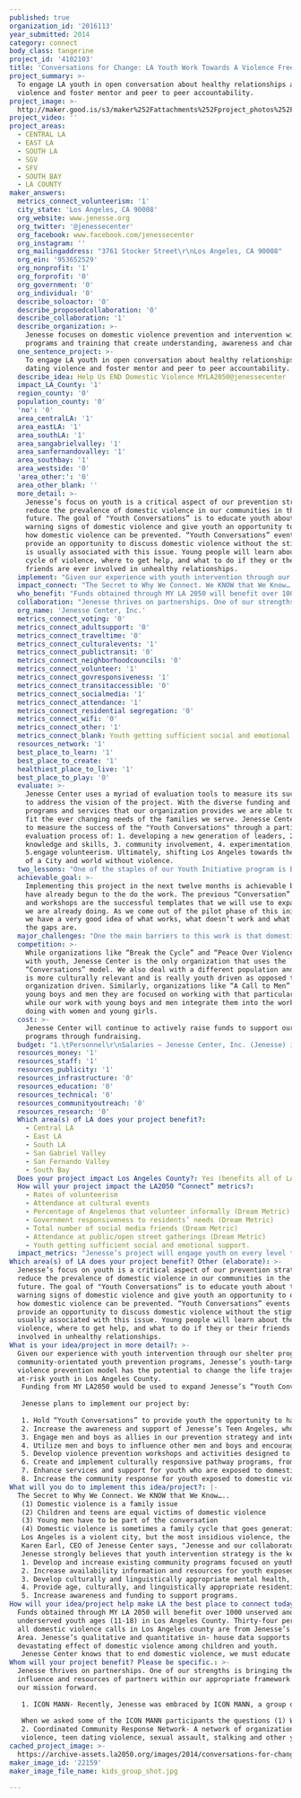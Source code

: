 ```yaml
---
published: true
organization_id: '2016113'
year_submitted: 2014
category: connect
body_class: tangerine
project_id: '4102103'
title: 'Conversations for Change: LA Youth Work Towards A Violence Free Future'
project_summary: >-
  To engage LA youth in open conversation about healthy relationships and dating
  violence and foster mentor and peer to peer accountability. 
project_image: >-
  http://maker.good.is/s3/maker%252Fattachments%252Fproject_photos%252Fimages%252F22159%252Fdisplay%252Fkids_group_shot.jpg=c570x385
project_video: ''
project_areas:
  - CENTRAL LA
  - EAST LA
  - SOUTH LA
  - SGV
  - SFV
  - SOUTH BAY
  - LA COUNTY
maker_answers:
  metrics_connect_volunteerism: '1'
  city_state: 'Los Angeles, CA 90008'
  org_website: www.jenesse.org
  org_twitter: '@jenessecenter'
  org_facebook: www.facebook.com/jenessecenter
  org_instagram: ''
  org_mailingaddress: "3761 Stocker Street\r\nLos Angeles, CA 90008"
  org_ein: '953652529'
  org_nonprofit: '1'
  org_forprofit: '0'
  org_government: '0'
  org_individual: '0'
  describe_soloactor: '0'
  describe_proposedcollaboration: '0'
  describe_collaboration: '1'
  describe_organization: >-
    Jenesse focuses on domestic violence prevention and intervention with
    programs and training that create understanding, awareness and change.
  one_sentence_project: >-
    To engage LA youth in open conversation about healthy relationships and
    dating violence and foster mentor and peer to peer accountability. 
  describe_idea: Help Us END Domestic Violence MYLA2050@jenessecenter
  impact_LA_County: '1'
  region_county: '0'
  population_county: '0'
  'no': '0'
  area_centralLA: '1'
  area_eastLA: '1'
  area_southLA: '1'
  area_sangabrielvalley: '1'
  area_sanfernandovalley: '1'
  area_southbay: '1'
  area_westside: '0'
  'area_other:': '0'
  area_other_blank: ''
  more_detail: >-
    Jenesse’s focus on youth is a critical aspect of our prevention strategy to
    reduce the prevalence of domestic violence in our communities in the near
    future. The goal of "Youth Conversations” is to educate youth about the
    warning signs of domestic violence and give youth an opportunity to discuss
    how domestic violence can be prevented. “Youth Conversations” events will
    provide an opportunity to discuss domestic violence without the stigma that
    is usually associated with this issue. Young people will learn about the
    cycle of violence, where to get help, and what to do if they or their
    friends are ever involved in unhealthy relationships.
  implement: "Given our experience with youth intervention through our shelter programs and community-orientated youth prevention programs, Jenesse’s youth-targeted violence prevention model has the potential to change the life trajectory of at-risk youth in Los Angeles County.\r\nFunding from MY LA2050 would be used to expand Jenesse’s “Youth Conversations” and Teen Angels programs. “Youth Conversations” provides youth with the opportunity to have frank discussions about relationship violence. \r\n\r\nJenesse plans to implement our project by:\r\n\r\n1.  Hold “Youth Conversations” to provide youth the opportunity to have frank discussions about relationship violence.\r\n2.  Increase the awareness and support of Jenesse’s Teen Angeles, who create change within our community by being active role models for the next generation.\r\n3.  Engage men and boys as allies in our prevention strategy and intervention model.\r\n4.  Utilize men and boys to influence other men and boys and encourage them to work as change agents to prevent domestic violence, dating violence, sexual assault and stalking.\r\n5. Develop violence prevention workshops and activities designed to address the intersection of domestic violence, dating violence, sexual assault and other youth issues.\r\n6.  Create and implement culturally responsive pathway programs, from crisis to stability for youth who are impacted by violence.\r\n7. Enhance services and support for youth who are exposed to domestic violence.\r\n8. Increase the community response for youth exposed to domestic violence, dating violence, stalking etc. and community agencies who work with this population.\r\n"
  impact_connect: "The Secret to Why We Connect. We KNOW that We Know…..\r\n(1) Domestic violence is a family issue \r\n(2) Children and teens are equal victims of domestic violence\r\n(3) Young men have to be part of the conversation\r\n(4) Domestic violence is sometimes a family cycle that goes generation to generation; this cycle can be broken with proper education, awareness, counseling and preparation.\r\nLos Angeles is a violent city, but the most insidious violence, the one that does the most damage, is the violence that takes place in the home. What leaves the home enters the world, and statistics show time and time again that men and women raised in a home where family violence is the norm often become abusers and violent offenders who not only hurt those they love, but target those in their community for harm as well. Decreasing the amount of people who are victims and perpetrators of domestic violence will lead to a safer Los Angeles. But to get there, we must challenge people to redefine their \"normal\" when it comes to violence.  This includes mental, physical, we must engage them to unlearn what they have learned. \r\nKaren Earl, CEO of Jenesse Center says, \"Jenesse and our collaborators believe we will change Los Angeles by talking.  We will come together and share all of the painful questions around relationship violence, develop agreed upon language and process, decide who else belongs in the tent, engage in friendly, fabulous discussions and share our findings and implementation strategies in a lovely inclusive manner.  It is now 2050 and Los Angeles is changed.”\r\nJenesse strongly believes that youth intervention strategy is the key to ending domestic violence. We believe that we can live in LA2050 without domestic violence. If we continue to educate and hold conversations about healthy relationships, dating violence and sexual assault until it is nonexistent. Jenesse's efforts to connect, educate, address and serve the needs of Los Angeles youth by:\r\n1. Develop and increase existing community programs focused on youth.\r\n2.  Increase availability information and resources for youth exposed to domestic violence and other youth issues.\r\n3.  Develop culturally and linguistically appropriate mental health, anger management and other support services for various age groups.\r\n4. Provide age, culturally, and linguistically appropriate residential and nonresidential services to youth exposed to domestic violence.\r\n5. Increase awareness and funding to support programs.\r\n\r\n"
  who_benefit: "Funds obtained through MY LA 2050 will benefit over 1000 unserved and underserved youth ages (11-18) in Los Angeles County. Thirty-four percent of all domestic violence calls in Los Angeles county are from Jenesse’s Service Area. Jenesse’s qualitative and quantitative in- house data supports the devastating effect of domestic violence among children and youth.\r\nJenesse Center knows that to end domestic violence, we must educate our youth early on to recognize the signs of unhealthy relationships, so they never end up in a shelter. We also know that we must challenge young people who have already fallen into unhealthy relationship patterns, to redefine their idea of normal, and to give and demand respect.\r\n"
  collaboration: "Jenesse thrives on partnerships. One of our strengths is bringing the power, influence and resources of partners within our appropriate framework to move our mission forward.\r\n\r\n1. ICON MANN- Recently, Jenesse was embraced by ICON MANN, a group of Hollywood actors, high level executives and dignitaries...all men, who shadow, mentor, counsel and recognize the achievement of our boys and youth. The men recently celebrated the youth's achievements at 2014 Youth Conversations event. They provoked thought and reflection on panel discussions about \"what is it to be a man\", \"what does a healthy relationship look like?\"\r\n\r\nWhen we asked some of the ICON MANN participants the questions (1) Why was it important for you to be there? (2) Why are these youths vital?, Graylind R. Wheery/Director of Finance for Sony stated, “I think it was important for me to be part of the conversation because of one of the key topics…“Manhood”. For youth “Manhood”, in some cases, is defined by images seen through various media outlets or through personal interactions. Unfortunately, as in the case of many of the victims who seek Jenesse services for support, some of the personal interactions are not positive ones and the youth will get a skewed view of Manhood thus increasing the chances of a cycle of violence and abuse. Being there and a part of the discussion provided a platform to help change that view. Simply put, we provided the youth with another perspective…a positive perspective. Not to suggest that some of the youth did not already have positive male role models, but more re-enforcement can’t hurt. These youth are vital because they have a voice and can be advocates in getting the Jenesse message out. They will also be leaders and influencers of tomorrow. By providing them with a broad set of exposures today, we are equipping them to not only survive, but also to thrive in an ever changing and complex world. I only hope my words resonated with them.”\r\n2. Coordinated Community Response Network- A network of organizations who together will ensure access to community resources and provide a victim-centered response to domestic\r\nviolence, teen dating violence, sexual assault, stalking and other youth issues. Our Memorandum of Understanding Partners include:  Watts Healthcare Corporation, Green Dot Public Schools Animo (Alain) Leroy Locke High School, South Central Training Consortium, and Los Angeles Police Department/Wilshire Area Leadership Academy."
  org_name: 'Jenesse Center, Inc.'
  metrics_connect_voting: '0'
  metrics_connect_adultsupport: '0'
  metrics_connect_traveltime: '0'
  metrics_connect_culturalevents: '1'
  metrics_connect_publictransit: '0'
  metrics_connect_neighborhoodcouncils: '0'
  metrics_connect_volunteer: '1'
  metrics_connect_govresponsiveness: '1'
  metrics_connect_transitaccessible: '0'
  metrics_connect_socialmedia: '1'
  metrics_connect_attendance: '1'
  metrics_connect_residential segregation: '0'
  metrics_connect_wifi: '0'
  metrics_connect_other: '1'
  metrics_connect_blank: Youth getting sufficient social and emotional support.
  resources_network: '1'
  best_place_to_learn: '1'
  best_place_to_create: '1'
  healthiest_place_to_live: '1'
  best_place_to_play: '0'
  evaluate: >-
    Jenesse Center uses a myriad of evaluation tools to measure its success and
    to address the vision of the project. With the diverse funding and array of
    programs and services that our organization provides we are able to adapt to
    fit the ever changing needs of the families we serve. Jenesse Center plans
    to measure the success of the "Youth Conversations" through a participatory
    evaluation process of: 1. developing a new generation of leaders, 2.sharing
    knowledge and skills, 3. community involvement, 4. experimentation, and
    5.engage volunteerism. Ultimately, shifting Los Angeles towards the reality
    of a City and world without violence.
  two_lessons: "One of the staples of our Youth Initiative program is BeSO YOU!  BeSO You!  is one of our  signature teen dating violence prevention programs that educates youth on healthy relationships, domestic violence and respect in ways that challenge them to redefine what “normal” is when it comes to relationship violence.  The series of workshops is geared towards middle and high school students from all socio and economic backgrounds.  Many of the participants of this program view “dramatic relationships” as normal or even “ideal.” Some participants have even stated that if they were not in a “dramatic relationship” they would be \"bored\" or\" wonder if their partner even cared\". The purpose of BeSO You! is to get this population to begin to embrace healthier ideas around violence and respect and teach them how to have healthy relationships early on so that they never find themselves in the cycle of abuse that may lead to them one day needing shelter.  Since  its inception in 2009, BeSO You! has educated more than 1000 children and youth.\r\n\r\nOur Jenesse Junior Angel (JJA) and Jenesse Teen Angels (JTA) programs engage youth ages 10-18 in the greater Los Angeles area in community service projects, social advocacy and peer to peer advocacy. JJA and JTA members often stay with us the entire eight years and beyond.  \r\n\r\nJenesse University was created in 2012 as a  vehicle for our Jenesse Teen Angels to take the work that they are doing with us on a national scale. The pilot program was at Morehouse University in Atlanta, Ga. Members of Jenesse University are trained  as peer to peer leaders who are advocates on how their generation can bring an end to relationship violence. These young adults work with Jenesse staff to create relevant prevention strategies targeted to their peer group. Jenesse University has members at Morehouse, Spelman, UCLA, Brown and George Washington University.\r\n\r\n One of the strong points of the program has been the leadership role of our young adult men. Jenesse has created a \"culture\" of embracing boys and young men in the conversation about healthy relationships and domestic violence. Jenesse has worked with young boys and men to take the stigma out of the subject so that the conversation about healthy relationships, dating violence is organic and natural for them to engage. We have also partnered with groups such as the ICON MANN to ensure that strong, positive male role models  are always part of any conversation on relationship violence.\r\n"
  achievable_goal: >-
    Implementing this project in the next twelve months is achievable because we
    have already begun to the do the work. The previous “Conversation” events
    and workshops are the successful templates that we will use to expand what
    we are already doing. As we come out of the pilot phase of this initiative
    we have a very good idea of what works, what doesn’t work and what some of
    the gaps are.
  major_challenges: "One the main barriers to this work is that domestic violence is not an issue that people really want to talk about, there is a stigma involved and people often shy away from the topic out of fear that they will be typecast as a “victim” or an “abuser.” This has lead to the issue of getting non traditional allies (men, youth, those who do not feel that this is their issue) involved. Another barrier is lack of funding. \r\n\r\nAs we have stated above, Jenesse’s strategy for ensuring a successful implementation of the program includes expanding our “Conversations” model throughout the greater Los Angeles area and beyond and also include continuing to reach out to our non traditional allies. \r\n\r\nOnce we successfully overcome the stigma and assumptions associated with this issue we can create a comfort level that will allow people to participate and share their resources more freely. \r\nWe have experienced significant success so far, but there is more ground to cover.    \r\n"
  competition: >-
    While organizations like “Break the Cycle” and “Peace Over Violence” work
    with youth, Jenesse Center is the only organization that uses the
    “Conversations” model. We also deal with a different population and our work
    is more culturally relevant and is really youth driven as opposed to
    organization driven. Similarly, organizations like “A Call to Men” engage
    young boys and men they are focused on working with that particular gender,
    while our work with young boys and men integrate them into the work we are
    doing with women and young girls. 
  cost: >-
    Jenesse Center will continue to actively raise funds to support our youth
    programs through fundraising.
  budget: "1.\tPersonnel\r\nSalaries – Jenesse Center, Inc. (Jenesse) is reflecting $39,901 in salaries to support the following positions that will be assigned to work on the Youth Engagement Program. \r\nPlease Note: The salary range stated includes any anticipated increases (i.e., cost-of-living adjustments and merit salary adjustments).\r\na.\tProject Manager (Community Relations)(.30 FTE - Salary $12,977) \r\nb.\tProject Manager (Youth & Training Programs )(.40 FTE - Salary $20,601) – \r\nc.\tBenefits – Jenesse is reflecting $6,323 in benefits costs, which is calculated at a rate of 18.83 % of the $33,578 in salaries. \r\nPersonnel Cost Subtotal: $39,901\r\n2.\tProgram/Operating Expenses\r\na.\tOffice Supplies – Jenesse Center, Inc. (Jenesse) is reflecting $3,000 in Office Supplies, which will cover the costs associated with purchasing the supplies needed to support the work of the Program. \r\nb.\tCommunications – Jenesse Center, Inc. (Jenesse) is reflecting $1,500 in Communications, which will cover the costs associated with printing and copying.\r\nc.\tPostage – Jenesse Center, Inc. (Jenesse) is reflecting $350 in Postage, which will cover the costs associated with mailing off letters, and information .\r\nd.\tTravel/Mileage – Jenesse Center, Inc. (Jenesse) is reflecting $857 in funding to cover the costs associated with Program and Administrative traveling 1,517 miles at a rate of 56.5 cents per mile  to attend events, meetings, local conferences as well as trainings. \r\nf.\tOther – Jenesse is reflecting $45,301 in funding to cover the costs which fall under the Other Category.  Please note that the bulk of these costs will be associated with hosting Four Quarterly Youth Conversations during the year.  Jenesse is also requesting funding to engage Consultants and other Professionals, to assist with the program development, trainings, as well as event planning.  \r\ng.\tEvent Related Expenses – Venue, Catering, Audio Visual, Entertainment, Marketing and Registration (4 events @$6,500) - $26,000\r\nh.\tLiability and Other Insurance - $2,500\r\ni.\tConsultant/Professional Fees - $9,301\r\nj.\tPeer to Peer Training - $5,000\r\nk.\tTeen Angel Stipends (10 Stipends @ $250 each) - $2,500\r\ne.\tIndirect Costs – Jenesse is reflecting $9,091 in funding to cover Indirect Cost, which was calculated at a rate of 10 % of total Personnel and Program Costs. \r\nProgram/Operating Subtotal: $60,100\r\nTotal Expenses (Personnel + Program + Indirect) - $697,439.90\r\n"
  resources_money: '1'
  resources_staff: '1'
  resources_publicity: '1'
  resources_infrastructure: '0'
  resources_education: '0'
  resources_technical: '0'
  resources_communityoutreach: '0'
  resources_research: '0'
  Which area(s) of LA does your project benefit?:
    - Central LA
    - East LA
    - South LA
    - San Gabriel Valley
    - San Fernando Valley
    - South Bay
  Does your project impact Los Angeles County?: Yes (benefits all of LA County)
  How will your project impact the LA2050 “Connect” metrics?:
    - Rates of volunteerism
    - Attendance at cultural events
    - Percentage of Angelenos that volunteer informally (Dream Metric)
    - Government responsiveness to residents’ needs (Dream Metric)
    - Total number of social media friends (Dream Metric)
    - Attendance at public/open street gatherings (Dream Metric)
    - Youth getting sufficient social and emotional support.
  impact_metrics: "Jenesse’s project will engage youth on every level through education, volunteerism, and social media. By providing youth with the tools they need to break the cycle of abuse, we are putting them on a pathway to healthy relationships, educational success and productive goals. Also, we are training the next generation of  leaders who will use all the methods available to  them --- both online and off --- to engage their peers to become involved with this project. The culture of the target group of youth is shifting and will continue to shift from a veil of silence to a bullhorn of communication. It is “cool” for this group to: talk about, hold each other accountable, know early on the signs, understand options of what to do and where to go at an early age for help, readily discuss and engage themselves in scenarios when they see their peers in trouble instead of “turning a blind eye”.\r\n\r\nIn addition, by engaging young boys and men we are redefining ideas of masculinity in ways that empower them to be their best selves.  \r\n\r\n \r\n"
Which area(s) of LA does your project benefit? Other (elaborate): >-
  Jenesse’s focus on youth is a critical aspect of our prevention strategy to
  reduce the prevalence of domestic violence in our communities in the near
  future. The goal of "Youth Conversations” is to educate youth about the
  warning signs of domestic violence and give youth an opportunity to discuss
  how domestic violence can be prevented. “Youth Conversations” events will
  provide an opportunity to discuss domestic violence without the stigma that is
  usually associated with this issue. Young people will learn about the cycle of
  violence, where to get help, and what to do if they or their friends are ever
  involved in unhealthy relationships.
What is your idea/project in more detail?: >-
  Given our experience with youth intervention through our shelter programs and
  community-orientated youth prevention programs, Jenesse’s youth-targeted
  violence prevention model has the potential to change the life trajectory of
  at-risk youth in Los Angeles County.
   Funding from MY LA2050 would be used to expand Jenesse’s “Youth Conversations” and Teen Angels programs. “Youth Conversations” provides youth with the opportunity to have frank discussions about relationship violence. 
   
   Jenesse plans to implement our project by:
   
   1. Hold “Youth Conversations” to provide youth the opportunity to have frank discussions about relationship violence.
   2. Increase the awareness and support of Jenesse’s Teen Angeles, who create change within our community by being active role models for the next generation.
   3. Engage men and boys as allies in our prevention strategy and intervention model.
   4. Utilize men and boys to influence other men and boys and encourage them to work as change agents to prevent domestic violence, dating violence, sexual assault and stalking.
   5. Develop violence prevention workshops and activities designed to address the intersection of domestic violence, dating violence, sexual assault and other youth issues.
   6. Create and implement culturally responsive pathway programs, from crisis to stability for youth who are impacted by violence.
   7. Enhance services and support for youth who are exposed to domestic violence.
   8. Increase the community response for youth exposed to domestic violence, dating violence, stalking etc. and community agencies who work with this population.
What will you do to implement this idea/project?: |-
  The Secret to Why We Connect. We KNOW that We Know…..
   (1) Domestic violence is a family issue 
   (2) Children and teens are equal victims of domestic violence
   (3) Young men have to be part of the conversation
   (4) Domestic violence is sometimes a family cycle that goes generation to generation; this cycle can be broken with proper education, awareness, counseling and preparation.
   Los Angeles is a violent city, but the most insidious violence, the one that does the most damage, is the violence that takes place in the home. What leaves the home enters the world, and statistics show time and time again that men and women raised in a home where family violence is the norm often become abusers and violent offenders who not only hurt those they love, but target those in their community for harm as well. Decreasing the amount of people who are victims and perpetrators of domestic violence will lead to a safer Los Angeles. But to get there, we must challenge people to redefine their "normal" when it comes to violence. This includes mental, physical, we must engage them to unlearn what they have learned. 
   Karen Earl, CEO of Jenesse Center says, "Jenesse and our collaborators believe we will change Los Angeles by talking. We will come together and share all of the painful questions around relationship violence, develop agreed upon language and process, decide who else belongs in the tent, engage in friendly, fabulous discussions and share our findings and implementation strategies in a lovely inclusive manner. It is now 2050 and Los Angeles is changed.”
   Jenesse strongly believes that youth intervention strategy is the key to ending domestic violence. We believe that we can live in LA2050 without domestic violence. If we continue to educate and hold conversations about healthy relationships, dating violence and sexual assault until it is nonexistent. Jenesse's efforts to connect, educate, address and serve the needs of Los Angeles youth by:
   1. Develop and increase existing community programs focused on youth.
   2. Increase availability information and resources for youth exposed to domestic violence and other youth issues.
   3. Develop culturally and linguistically appropriate mental health, anger management and other support services for various age groups.
   4. Provide age, culturally, and linguistically appropriate residential and nonresidential services to youth exposed to domestic violence.
   5. Increase awareness and funding to support programs.
How will your idea/project help make LA the best place to connect today? In LA2050?: >-
  Funds obtained through MY LA 2050 will benefit over 1000 unserved and
  underserved youth ages (11-18) in Los Angeles County. Thirty-four percent of
  all domestic violence calls in Los Angeles county are from Jenesse’s Service
  Area. Jenesse’s qualitative and quantitative in- house data supports the
  devastating effect of domestic violence among children and youth.
   Jenesse Center knows that to end domestic violence, we must educate our youth early on to recognize the signs of unhealthy relationships, so they never end up in a shelter. We also know that we must challenge young people who have already fallen into unhealthy relationship patterns, to redefine their idea of normal, and to give and demand respect.
Whom will your project benefit? Please be specific.: >-
  Jenesse thrives on partnerships. One of our strengths is bringing the power,
  influence and resources of partners within our appropriate framework to move
  our mission forward.
   
   1. ICON MANN- Recently, Jenesse was embraced by ICON MANN, a group of Hollywood actors, high level executives and dignitaries...all men, who shadow, mentor, counsel and recognize the achievement of our boys and youth. The men recently celebrated the youth's achievements at 2014 Youth Conversations event. They provoked thought and reflection on panel discussions about "what is it to be a man", "what does a healthy relationship look like?"
   
   When we asked some of the ICON MANN participants the questions (1) Why was it important for you to be there? (2) Why are these youths vital?, Graylind R. Wheery/Director of Finance for Sony stated, “I think it was important for me to be part of the conversation because of one of the key topics…“Manhood”. For youth “Manhood”, in some cases, is defined by images seen through various media outlets or through personal interactions. Unfortunately, as in the case of many of the victims who seek Jenesse services for support, some of the personal interactions are not positive ones and the youth will get a skewed view of Manhood thus increasing the chances of a cycle of violence and abuse. Being there and a part of the discussion provided a platform to help change that view. Simply put, we provided the youth with another perspective…a positive perspective. Not to suggest that some of the youth did not already have positive male role models, but more re-enforcement can’t hurt. These youth are vital because they have a voice and can be advocates in getting the Jenesse message out. They will also be leaders and influencers of tomorrow. By providing them with a broad set of exposures today, we are equipping them to not only survive, but also to thrive in an ever changing and complex world. I only hope my words resonated with them.”
   2. Coordinated Community Response Network- A network of organizations who together will ensure access to community resources and provide a victim-centered response to domestic
   violence, teen dating violence, sexual assault, stalking and other youth issues. Our Memorandum of Understanding Partners include: Watts Healthcare Corporation, Green Dot Public Schools Animo (Alain) Leroy Locke High School, South Central Training Consortium, and Los Angeles Police Department/Wilshire Area Leadership Academy.
cached_project_image: >-
  https://archive-assets.la2050.org/images/2014/conversations-for-change-la-youth-work-towards-a-violence-free-future/maker.good.is/s3/maker%252Fattachments%252Fproject_photos%252Fimages%252F22159%252Fdisplay%252Fkids_group_shot.jpg=c570x385.jpg
maker_image_id: '22159'
maker_image_file_name: kids_group_shot.jpg

---
```

